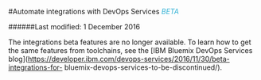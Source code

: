 #Automate integrations with DevOps Services <em><span style="color: #35b2d5">BETA</span></em>

######Last modified: 1 December 2016

The integrations beta features are no longer available. To learn how to get the same features from toolchains, see the [IBM Bluemix DevOps Services blog](https://developer.ibm.com/devops-services/2016/11/30/beta-integrations-for-
bluemix-devops-services-to-be-discontinued/).